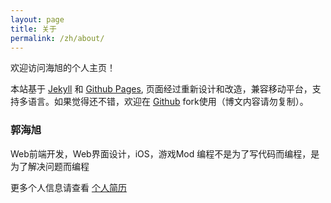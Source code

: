 ```yaml
---
layout: page
title: 关于
permalink: /zh/about/
---
```

欢迎访问海旭的个人主页！

本站基于 [Jekyll](http://jekyllrb.com/) 和 [Github Pages](https://pages.github.com/), 页面经过重新设计和改造，兼容移动平台，支持多语言。如果觉得还不错，欢迎在 [Github](https://github.com/hectorguo/hectorguo.github.io) fork使用（博文内容请勿复制）。

### 郭海旭

Web前端开发，Web界面设计，iOS，游戏Mod
编程不是为了写代码而编程，是为了解决问题而编程

更多个人信息请查看 [个人简历](/zh/resume/)